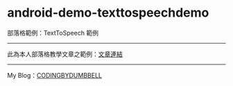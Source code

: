 # android-demo-texttospeechdemo
部落格範例：TextToSpeech 範例
<br />

***

此為本人部落格教學文章之範例：[文章連結](https://codingbydumbbell.blogspot.com/2019/03/demoandroid-android.html)

***

My Blog：[CODINGBYDUMBBELL](https://codingbydumbbell.blogspot.com/)
